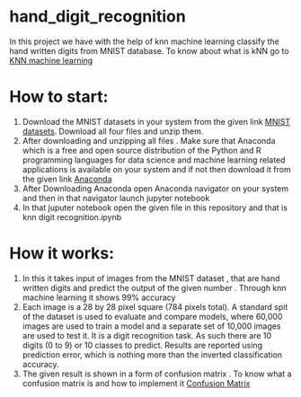 # hand_digit_recognition
In this project we have with the help of knn machine learning classify the hand written digits from MNIST database.
To know about what is kNN go to [KNN machine learning](http://scikit-learn.org/stable/modules/neighbors.html)

# How to start:
1.   Download the MNIST datasets in your system from the given link [MNIST datasets](http://yann.lecun.com/exdb/mnist/). Download all four files and unzip them.
2.   After downloading and unzipping all files . Make sure that  Anaconda which is a free and open source distribution of the Python and R programming languages for data science and machine learning related applications is available on your system 
     and if not then download it from the given link [Anaconda](https://www.anaconda.com/download/#download)
3.   After Downloading Anaconda open Anaconda navigator on your system and then in that navigator launch jupyter notebook 
4.   In that juputer notebook open the given file in this repository and that is knn digit recognition.ipynb 

# How it works:

1.   In this it takes input of images from the MNIST dataset , that are hand written digits and predict the output of the given number .
     Through knn machine learning it shows 99% accuracy 
2.   Each image is a 28 by 28 pixel square (784 pixels total). A standard spit of the dataset is used to evaluate and compare models, where 60,000 images are used to train a model and a separate set of 10,000 images are used to test it.
     It is a digit recognition task. As such there are 10 digits (0 to 9) or 10 classes to predict. Results are reported using prediction error, which is nothing more than the inverted classification accuracy.
3.   The given result is shown in a form of confusion matrix . To know what a confusion matrix is and how to implement it [Confusion Matrix](http://scikit-learn.org/stable/auto_examples/model_selection/plot_confusion_matrix.html)
